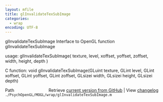 ```yaml
---
layout: mfile
title: glInvalidateTexSubImage
categories:
  - wrap
encoding: UTF-8
---
```


glInvalidateTexSubImage  Interface to OpenGL function glInvalidateTexSubImage  

usage:  glInvalidateTexSubImage( texture, level, xoffset, yoffset, zoffset, width, height, depth )  

C function:  void glInvalidateTexSubImage(GLuint texture, GLint level, GLint xoffset, GLint yoffset, GLint zoffset, GLsizei width, GLsizei height, GLsizei depth)  


<div class="code_header" style="text-align:right;">
  <span style="float:left;">Path&nbsp;&nbsp;</span> <span class="counter">Retrieve <a href=
  "https://raw.github.com/Psychtoolbox-3/Psychtoolbox-3/beta/./PsychOpenGL/MOGL/wrap/glInvalidateTexSubImage.m">current version from GitHub</a> | View <a href=
  "https://github.com/Psychtoolbox-3/Psychtoolbox-3/commits/beta/./PsychOpenGL/MOGL/wrap/glInvalidateTexSubImage.m">changelog</a></span>
</div>
<div class="code">
  <code>./PsychOpenGL/MOGL/wrap/glInvalidateTexSubImage.m</code>
</div>
